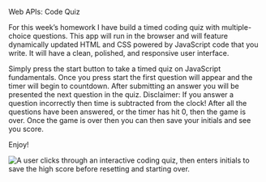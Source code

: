 <!-- Homework Assignment -->
Web APIs: Code Quiz


<!-- About -->
For this week’s homework I have build a timed coding quiz with multiple-choice questions. This app will run in the browser and will feature dynamically updated HTML and CSS powered by JavaScript code that you write. It will have a clean, polished, and responsive user interface. 

Simply press the start button to take a timed quiz on JavaScript fundamentals. Once you press start the first question will appear and the timer will begin to countdown. After submitting an answer you will be presented the next question in the quiz. Disclaimer: If you answer a question incorrectly then time is subtracted from the clock! 
After all the questions have been answered, or the timer has hit 0, then the game is over. Once the game is over then you can then save your initials and see you score.

Enjoy!


<!-- Picture of website -->
![A user clicks through an interactive coding quiz, then enters initials to save the high score before resetting and starting over.](./Assets/04-web-apis-homework-demo.gif)


<!-- Links to website and GitHub -->
